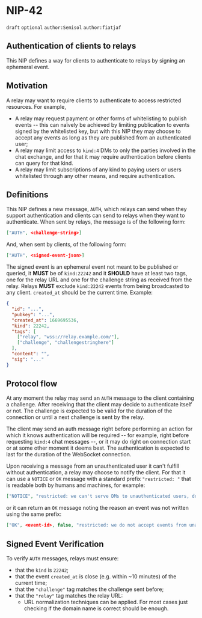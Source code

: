 # NIP-42

`draft` `optional` `author:Semisol` `author:fiatjaf`

## Authentication of clients to relays

This NIP defines a way for clients to authenticate to relays by signing an ephemeral event.

## Motivation

A relay may want to require clients to authenticate to access restricted resources. For example,

- A relay may request payment or other forms of whitelisting to publish events -- this can na&iuml;vely be achieved by limiting publication to events signed by the whitelisted key, but with this NIP they may choose to accept any events as long as they are published from an authenticated user;
- A relay may limit access to `kind:4` DMs to only the parties involved in the chat exchange, and for that it may require authentication before clients can query for that kind.
- A relay may limit subscriptions of any kind to paying users or users whitelisted through any other means, and require authentication.

## Definitions

This NIP defines a new message, `AUTH`, which relays can send when they support authentication and clients can send to relays when they want to authenticate.
When sent by relays, the message is of the following form:

```json
["AUTH", <challenge-string>]
```

And, when sent by clients, of the following form:

```json
["AUTH", <signed-event-json>]
```

The signed event is an ephemeral event not meant to be published or queried, it **MUST** be of `kind:22242` and it **SHOULD** have at least two tags, one for the relay URL and one for the challenge string as received from the relay.
Relays **MUST** exclude `kind:22242` events from being broadcasted to any client.
`created_at` should be the current time.
Example:

```json
{
  "id": "...",
  "pubkey": "...",
  "created_at": 1669695536,
  "kind": 22242,
  "tags": [
    ["relay", "wss://relay.example.com/"],
    ["challenge", "challengestringhere"]
  ],
  "content": "",
  "sig": "..."
}
```

## Protocol flow

At any moment the relay may send an `AUTH` message to the client containing a challenge.
After receiving that the client may decide to authenticate itself or not.
The challenge is expected to be valid for the duration of the connection or until a next challenge is sent by the relay.

The client may send an auth message right before performing an action for which it knows authentication will be required -- for example, right before requesting `kind:4` chat messages --, or it may do right on connection start or at some other moment it deems best.
The authentication is expected to last for the duration of the WebSocket connection.

Upon receiving a message from an unauthenticated user it can't fulfill without authentication, a relay may choose to notify the client.
For that it can use a `NOTICE` or `OK` message with a standard prefix `"restricted: "` that is readable both by humans and machines, for example:

```json
["NOTICE", "restricted: we can't serve DMs to unauthenticated users, does your client implement NIP-42?"]
```

or it can return an `OK` message noting the reason an event was not written using the same prefix:

```json
["OK", <event-id>, false, "restricted: we do not accept events from unauthenticated users, please sign up at https://example.com/"]
```

## Signed Event Verification

To verify `AUTH` messages, relays must ensure:

- that the `kind` is `22242`;
- that the event `created_at` is close (e.g. within ~10 minutes) of the current time;
- that the `"challenge"` tag matches the challenge sent before;
- that the `"relay"` tag matches the relay URL:
  - URL normalization techniques can be applied. For most cases just checking if the domain name is correct should be enough.
